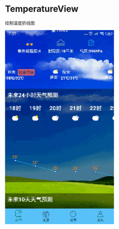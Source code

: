 # TemperatureView

绘制温度折线图

<img width="360" height="640" src="https://github.com/lyx19970504/TemperatureView/blob/master/images/20190615001131455.gif"/>

